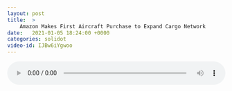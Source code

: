 ```yaml
---
layout: post
title:  >
    Amazon Makes First Aircraft Purchase to Expand Cargo Network
date:   2021-01-05 18:24:00 +0000
categories: solidot
video-id: IJBw6iYgwoo
---
```


<audio src="/assets/876db137e87a1611c96cf3f9623bfe4f.mp3" style="width: 100%;" controls></audio>

